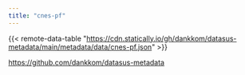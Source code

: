 ```yaml
---
title: "cnes-pf"
---
```


{{< remote-data-table "https://cdn.statically.io/gh/dankkom/datasus-metadata/main/metadata/data/cnes-pf.json" >}}

https://github.com/dankkom/datasus-metadata
